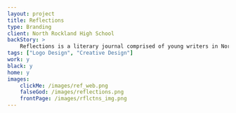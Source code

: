 ```yaml
---
layout: project
title: Reflections
type: Branding
client: North Rockland High School
backStory: >
    Reflections is a literary journal comprised of young writers in North Rockland High School.
tags: ["Logo Design", "Creative Design"]
work: y
black: y
home: y
images:
    clickMe: /images/ref_web.png
    falseGod: /images/reflections.png
    frontPage: /images/rflctns_img.png
---
```

